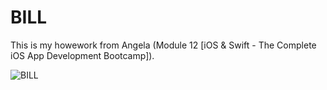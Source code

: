 # BILL

This is my howework from Angela (Module 12 [iOS & Swift - The Complete iOS App Development Bootcamp]).

![BILL](https://user-images.githubusercontent.com/98012564/175266616-35f742be-f0a4-4d7a-92fb-36033ba01d49.gif)
